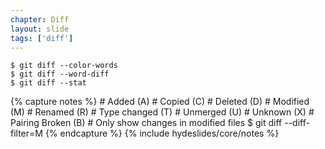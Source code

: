 ```yaml
---
chapter: Diff
layout: slide
tags: ['diff']
---
```


	$ git diff --color-words
	$ git diff --word-diff
	$ git diff --stat



{% capture notes %}
	# Added (A)
	# Copied (C)
	# Deleted (D)
	# Modified (M)
	# Renamed (R)
	# Type changed (T)
	# Unmerged (U)
	# Unknown (X)
	# Pairing Broken (B)
	# Only show changes in modified files
	$ git diff --diff-filter=M
{% endcapture %}
{% include hydeslides/core/notes %}